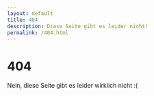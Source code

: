 ```yaml
---
layout: default
title: 404
description: Diese Seite gibt es leider nicht!
permalink: /404.html
---
```


# 404

Nein, diese Seite gibt es leider wirklich nicht :(